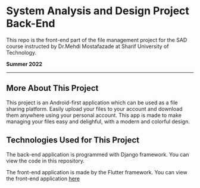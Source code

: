 # System Analysis and Design Project Back-End

This repo is the front-end part of the file management project for the SAD course instructed by Dr.Mehdi Mostafazade at Sharif University of Technology.

**Summer 2022**

----
## More About This Project

This project is an Android-first application which can be used as a file sharing platform. Easily upload your files to your account and download them anywhere using your personal account.
This app is made to make managing your files easy and delighful, with a modern and colorful design.

## Technologies Used for This Project

The back-end application is programmed with Django framework. You can view the code in this repository.

The front-end application is made by the Flutter framework. You can view the front-end application [here](https://github.com/MohammadAli-Khodabandelou/system_analysis_and_design_ui)
